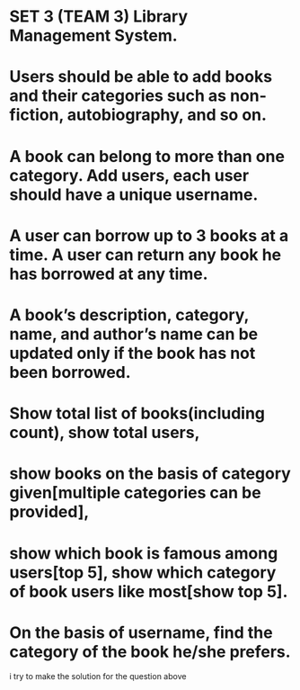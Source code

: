 # SET 3 (TEAM 3)  Library Management System.
# Users should be able to add books and their categories such as non-fiction, autobiography, and so on. 
# A book can belong to more than one category. Add users, each user should have a unique username. 
# A user can borrow up to 3 books at a time. A user can return any book he has borrowed at any time.  
# A book’s description, category, name, and author’s name can be updated only  if the book has not been borrowed. 
# Show total list of books(including count), show total users, 
# show books on the basis of category given[multiple categories can be provided], 
# show which book is famous among users[top 5], show which category of book users like most[show top 5].  
# On the basis of username, find the category of the book he/she prefers.

i try to make the solution for the question above


